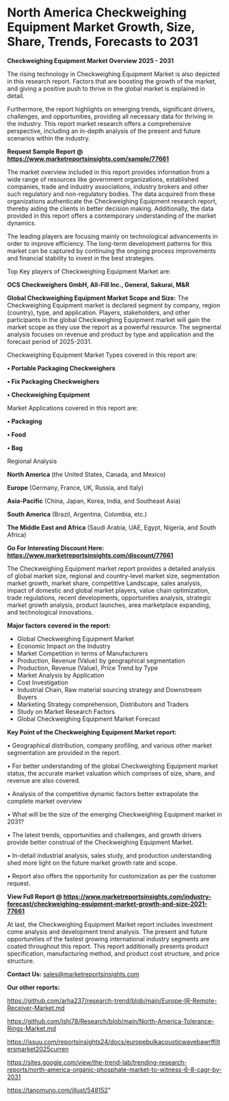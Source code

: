 # North America Checkweighing Equipment Market Growth, Size, Share, Trends, Forecasts to 2031

<Strong> Checkweighing Equipment Market Overview 2025 - 2031</strong>

The rising technology in Checkweighing Equipment Market is also depicted in this research report. Factors that are boosting the growth of the market, and giving a positive push to thrive in the global market is explained in detail.

Furthermore, the report highlights on emerging trends, significant drivers, challenges, and opportunities, providing all necessary data for thriving in the industry. This report market research offers a comprehensive perspective, including an in-depth analysis of the present and future scenarios within the industry.

<strong>Request Sample Report @ <a href=https://www.marketreportsinsights.com/sample/77661>https://www.marketreportsinsights.com/sample/77661</a></strong>

The market overview included in this report provides information from a wide range of resources like government organizations, established companies, trade and industry associations, industry brokers and other such regulatory and non-regulatory bodies. The data acquired from these organizations authenticate the Checkweighing Equipment research report, thereby aiding the clients in better decision making. Additionally, the data provided in this report offers a contemporary understanding of the market dynamics.

The leading players are focusing mainly on technological advancements in order to improve efficiency. The long-term development patterns for this market can be captured by continuing the ongoing process improvements and financial stability to invest in the best strategies.

Top Key players of Checkweighing Equipment Market are:

<strong>OCS Checkweighers GmbH, All-Fill Inc., General, Sakurai, M&R</strong>

<strong><b>Global Checkweighing Equipment Market Scope and Size:</b></strong>
The Checkweighing Equipment market is declared segment by company, region (country), type, and application. Players, stakeholders, and other participants in the global Checkweighing Equipment market will gain the market scope as they use the report as a powerful resource. The segmental analysis focuses on revenue and product by type and application and the forecast period of 2025-2031.

Checkweighing Equipment Market Types covered in this report are:

<strong>• Portable Packaging Checkweighers

• Fix Packaging Checkweighers

• Checkweighing Equipment</strong>

Market Applications covered in this report are:

<strong>• Packaging

• Food

• Bag</strong> 

Regional Analysis

<strong>North America</strong> (the United States, Canada, and Mexico)

<strong>Europe</strong> (Germany, France, UK, Russia, and Italy)

<strong>Asia-Pacific</strong> (China, Japan, Korea, India, and Southeast Asia)

<strong>South America</strong> (Brazil, Argentina, Colombia, etc.)

<strong>The Middle East and Africa</strong> (Saudi Arabia, UAE, Egypt, Nigeria, and South Africa)

<strong>Go For Interesting Discount Here: <a href=https://www.marketreportsinsights.com/discount/77661>https://www.marketreportsinsights.com/discount/77661</a></strong>

The Checkweighing Equipment market report provides a detailed analysis of global market size, regional and country-level market size, segmentation market growth, market share, competitive Landscape, sales analysis, impact of domestic and global market players, value chain optimization, trade regulations, recent developments, opportunities analysis, strategic market growth analysis, product launches, area marketplace expanding, and technological innovations.

<strong><b>Major factors covered in the report:</b></strong>
<ul>
  <li>Global Checkweighing Equipment Market </li>
  <li>Economic Impact on the Industry</li>
  <li>Market Competition in terms of Manufacturers</li>
  <li>Production, Revenue (Value) by geographical segmentation</li>
  <li>Production, Revenue (Value), Price Trend by Type</li>
  <li>Market Analysis by Application</li>
  <li>Cost Investigation</li>
  <li>Industrial Chain, Raw material sourcing strategy and Downstream Buyers</li>
  <li>Marketing Strategy comprehension, Distributors and Traders</li>
  <li>Study on Market Research Factors</li>
  <li>Global Checkweighing Equipment Market Forecast</li>
</ul>

<strong><b>Key Point of the Checkweighing Equipment Market report:</b></strong>

• Geographical distribution, company profiling, and various other market segmentation are provided in the report.

• For better understanding of the global Checkweighing Equipment market status, the accurate market valuation which comprises of size, share, and revenue are also covered.

• Analysis of the competitive dynamic factors better extrapolate the complete market overview

• What will be the size of the emerging Checkweighing Equipment market in 2031?

• The latest trends, opportunities and challenges, and growth drivers provide better construal of the Checkweighing Equipment Market.

• In-detail industrial analysis, sales study, and production understanding shed more light on the future market growth rate and scope.

• Report also offers the opportunity for customization as per the customer request.

<strong><b>View Full Report @ <a href=https://www.marketreportsinsights.com/industry-forecast/checkweighing-equipment-market-growth-and-size-2021-77661>https://www.marketreportsinsights.com/industry-forecast/checkweighing-equipment-market-growth-and-size-2021-77661</a></b></strong>


At last, the Checkweighing Equipment Market report includes investment come analysis and development trend analysis. The present and future opportunities of the fastest growing international industry segments are coated throughout this report. This report additionally presents product specification, manufacturing method, and product cost structure, and price structure.

<strong>Contact Us:</strong>
sales@marketreportsinsights.com

<strong>Our other reports:</strong>

<a href=https://github.com/arha237/research-trend/blob/main/Europe-IR-Remote-Receiver-Market.md>https://github.com/arha237/research-trend/blob/main/Europe-IR-Remote-Receiver-Market.md</a>

<a href=https://github.com/Ishi78/Research/blob/main/North-America-Tolerance-Rings-Market.md>https://github.com/Ishi78/Research/blob/main/North-America-Tolerance-Rings-Market.md</a>

<a href=https://issuu.com/reportsinsights24/docs/europebulkacousticwavebawrffiltersmarket2025curren>https://issuu.com/reportsinsights24/docs/europebulkacousticwavebawrffiltersmarket2025curren</a>

<a href=https://sites.google.com/view/the-trend-lab/trending-research-reports/north-america-organic-phosphate-market-to-witness-6-8-cagr-by-2031>https://sites.google.com/view/the-trend-lab/trending-research-reports/north-america-organic-phosphate-market-to-witness-6-8-cagr-by-2031</a>

<a href=https://tanomuno.com/illust/548152>https://tanomuno.com/illust/548152</a>"
